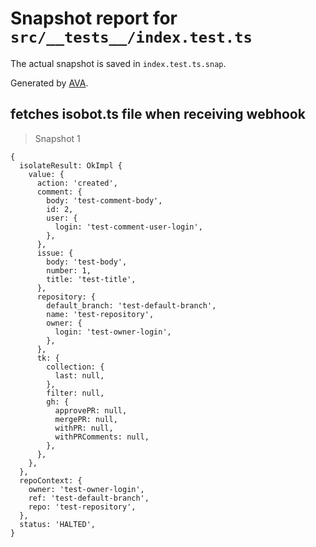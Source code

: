 # Snapshot report for `src/__tests__/index.test.ts`

The actual snapshot is saved in `index.test.ts.snap`.

Generated by [AVA](https://avajs.dev).

## fetches isobot.ts file when receiving webhook

> Snapshot 1

    {
      isolateResult: OkImpl {
        value: {
          action: 'created',
          comment: {
            body: 'test-comment-body',
            id: 2,
            user: {
              login: 'test-comment-user-login',
            },
          },
          issue: {
            body: 'test-body',
            number: 1,
            title: 'test-title',
          },
          repository: {
            default_branch: 'test-default-branch',
            name: 'test-repository',
            owner: {
              login: 'test-owner-login',
            },
          },
          tk: {
            collection: {
              last: null,
            },
            filter: null,
            gh: {
              approvePR: null,
              mergePR: null,
              withPR: null,
              withPRComments: null,
            },
          },
        },
      },
      repoContext: {
        owner: 'test-owner-login',
        ref: 'test-default-branch',
        repo: 'test-repository',
      },
      status: 'HALTED',
    }
